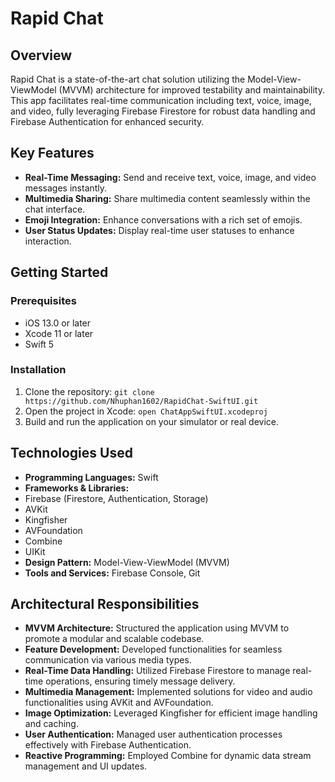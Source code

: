 # Rapid Chat

## Overview
Rapid Chat is a state-of-the-art chat solution utilizing the Model-View-ViewModel (MVVM) architecture for improved testability and maintainability. This app facilitates real-time communication including text, voice, image, and video, fully leveraging Firebase Firestore for robust data handling and Firebase Authentication for enhanced security.

## Key Features
- **Real-Time Messaging:** Send and receive text, voice, image, and video messages instantly.
- **Multimedia Sharing:** Share multimedia content seamlessly within the chat interface.
- **Emoji Integration:** Enhance conversations with a rich set of emojis.
- **User Status Updates:** Display real-time user statuses to enhance interaction.

## Getting Started
### Prerequisites
- iOS 13.0 or later
- Xcode 11 or later
- Swift 5

### Installation
1. Clone the repository:
```git clone https://github.com/Nhuphan1602/RapidChat-SwiftUI.git```
2. Open the project in Xcode:
```open ChatAppSwiftUI.xcodeproj```
3. Build and run the application on your simulator or real device.

## Technologies Used
- **Programming Languages:** Swift
- **Frameworks & Libraries:**
- Firebase (Firestore, Authentication, Storage)
- AVKit
- Kingfisher
- AVFoundation
- Combine
- UIKit
- **Design Pattern:** Model-View-ViewModel (MVVM)
- **Tools and Services:** Firebase Console, Git

## Architectural Responsibilities
- **MVVM Architecture:** Structured the application using MVVM to promote a modular and scalable codebase.
- **Feature Development:** Developed functionalities for seamless communication via various media types.
- **Real-Time Data Handling:** Utilized Firebase Firestore to manage real-time operations, ensuring timely message delivery.
- **Multimedia Management:** Implemented solutions for video and audio functionalities using AVKit and AVFoundation.
- **Image Optimization:** Leveraged Kingfisher for efficient image handling and caching.
- **User Authentication:** Managed user authentication processes effectively with Firebase Authentication.
- **Reactive Programming:** Employed Combine for dynamic data stream management and UI updates.
